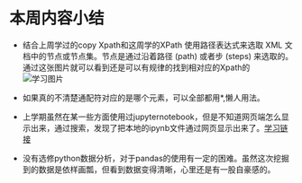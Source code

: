 # 本周内容小结

* 结合上周学过的copy Xpath和这周学的XPath 使用路径表达式来选取 XML 文档中的节点或节点集。节点是通过沿着路径 (path) 或者步 (steps) 来选取的。  
通过这张图片就可以看到还是可以有规律的找到相对应的Xpath的  
![学习图片]()

* 如果真的不清楚通配符对应的是哪个元素，可以全部都用*,懒人用法。
* 上学期虽然在某一些方面使用过jupyternotebook，但是不知道网页端怎么显示出来，通过搜索，发现了把本地的ipynb文件通过网页显示出来了。[学习链接](https://blog.csdn.net/qq_17457331/article/details/88121336)
* 没有选修python数据分析，对于pandas的使用有一定的困难。虽然这次挖掘到的数据是依样画瓢，但看到数据变得清晰，心里还是有一股自豪感的。

